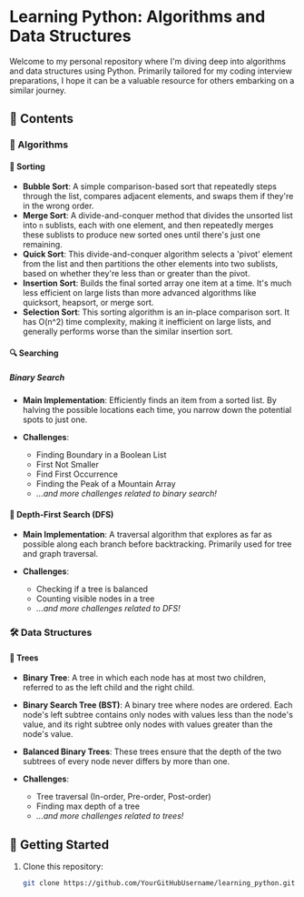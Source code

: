 # Learning Python: Algorithms and Data Structures

Welcome to my personal repository where I'm diving deep into algorithms and data structures using Python. Primarily
tailored for my coding interview preparations, I hope it can be a valuable resource for others embarking on a similar
journey.

## 📜 Contents

### 🧠 Algorithms

#### 🔄 Sorting

- **Bubble Sort**: A simple comparison-based sort that repeatedly steps through the list, compares adjacent elements,
  and swaps them if they're in the wrong order.
- **Merge Sort**: A divide-and-conquer method that divides the unsorted list into `n` sublists, each with one element,
  and then repeatedly merges these sublists to produce new sorted ones until there's just one remaining.
- **Quick Sort**: This divide-and-conquer algorithm selects a 'pivot' element from the list and then partitions the
  other elements into two sublists, based on whether they're less than or greater than the pivot.
- **Insertion Sort**: Builds the final sorted array one item at a time. It's much less efficient on large lists than
  more advanced algorithms like quicksort, heapsort, or merge sort.
- **Selection Sort**: This sorting algorithm is an in-place comparison sort. It has O(n^2) time complexity, making it
  inefficient on large lists, and generally performs worse than the similar insertion sort.

#### 🔍 Searching

##### Binary Search

- **Main Implementation**: Efficiently finds an item from a sorted list. By halving the possible locations each time,
  you narrow down the potential spots to just one.

- **Challenges**:
    - Finding Boundary in a Boolean List
    - First Not Smaller
    - Find First Occurrence
    - Finding the Peak of a Mountain Array
    - _...and more challenges related to binary search!_

#### 🔮 Depth-First Search (DFS)

- **Main Implementation**: A traversal algorithm that explores as far as possible along each branch before backtracking.
  Primarily used for tree and graph traversal.

- **Challenges**:
    - Checking if a tree is balanced
    - Counting visible nodes in a tree
    - _...and more challenges related to DFS!_

### 🛠️ Data Structures

#### 🌲 Trees

- **Binary Tree**: A tree in which each node has at most two children, referred to as the left child and the right
  child.
- **Binary Search Tree (BST)**: A binary tree where nodes are ordered. Each node's left subtree contains only nodes with
  values less than the node's value, and its right subtree only nodes with values greater than the node's value.
- **Balanced Binary Trees**: These trees ensure that the depth of the two subtrees of every node never differs by more
  than one.

- **Challenges**:
    - Tree traversal (In-order, Pre-order, Post-order)
    - Finding max depth of a tree
    - _...and more challenges related to trees!_

## 🚀 Getting Started

1. Clone this repository:
   ```bash
   git clone https://github.com/YourGitHubUsername/learning_python.git
